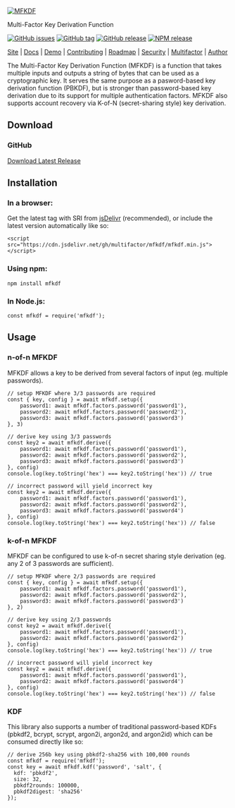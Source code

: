 [![MFKDF](https://raw.githubusercontent.com/multifactor/MFKDF/master/site/logo.png "MFKDF")](https://mfkdf.com/ "MFKDF")

Multi-Factor Key Derivation Function

[![GitHub issues](https://img.shields.io/github/issues/multifactor/MFKDF)](https://github.com/multifactor/MFKDF/issues)
[![GitHub tag](https://img.shields.io/github/tag/multifactor/MFKDF.svg)](https://github.com/multifactor/MFKDF/tags)
[![GitHub release](https://img.shields.io/github/release/multifactor/MFKDF.svg)](https://github.com/multifactor/MFKDF/releases)
[![NPM release](https://img.shields.io/npm/v/mfkdf.svg)](https://www.npmjs.com/package/mfkdf)

[Site](https://mfkdf.com/) |
[Docs](https://mfkdf.com/docs/) |
[Demo](https://mfkdf.com/demo/) |
[Contributing](https://github.com/multifactor/MFKDF/blob/master/CONTRIBUTING.md) |
[Roadmap](https://github.com/multifactor/MFKDF/blob/master/ROADMAP.md) |
[Security](https://github.com/multifactor/MFKDF/blob/master/SECURITY.md) |
[Multifactor](https://github.com/multifactor) |
[Author](https://github.com/VCNinc)

The Multi-Factor Key Derivation Function (MFKDF) is a function that takes multiple inputs and outputs a string of bytes that can be used as a cryptographic key. It serves the same purpose as a pasword-based key derivation function (PBKDF), but is stronger than password-based key derivation due to its support for multiple authentication factors. MFKDF also supports account recovery via K-of-N (secret-sharing style) key derivation.

## Download
### GitHub
[Download Latest Release](https://github.com/multifactor/MFKDF/releases)

## Installation
### In a browser:
Get the latest tag with SRI from [jsDelivr](https://www.jsdelivr.com/package/npm/mfkdf) (recommended), or include the latest version automatically like so:

	<script src="https://cdn.jsdelivr.net/gh/multifactor/mfkdf/mfkdf.min.js"></script>

### Using npm:
	npm install mfkdf

### In Node.js:
	const mfkdf = require('mfkdf');

## Usage
### n-of-n MFKDF
MFKDF allows a key to be derived from several factors of input (eg. multiple passwords).

```
// setup MFKDF where 3/3 passwords are required
const { key, config } = await mfkdf.setup({
	password1: await mfkdf.factors.password('password1'),
	password2: await mfkdf.factors.password('password2'),
	password3: await mfkdf.factors.password('password3')
}, 3)

// derive key using 3/3 passwords
const key2 = await mfkdf.derive({
	password1: await mfkdf.factors.password('password1'),
	password2: await mfkdf.factors.password('password2'),
	password3: await mfkdf.factors.password('password3')
}, config)
console.log(key.toString('hex') === key2.toString('hex')) // true

// incorrect password will yield incorrect key
const key2 = await mfkdf.derive({
	password1: await mfkdf.factors.password('password1'),
	password2: await mfkdf.factors.password('password2'),
	password3: await mfkdf.factors.password('password4')
}, config)
console.log(key.toString('hex') === key2.toString('hex')) // false
```

### k-of-n MFKDF
MFKDF can be configured to use k-of-n secret sharing style derivation (eg. any 2 of 3 passwords are sufficient).

```
// setup MFKDF where 2/3 passwords are required
const { key, config } = await mfkdf.setup({
	password1: await mfkdf.factors.password('password1'),
	password2: await mfkdf.factors.password('password2'),
	password3: await mfkdf.factors.password('password3')
}, 2)

// derive key using 2/3 passwords
const key2 = await mfkdf.derive({
	password1: await mfkdf.factors.password('password1'),
	password2: await mfkdf.factors.password('password2')
}, config)
console.log(key.toString('hex') === key2.toString('hex')) // true

// incorrect password will yield incorrect key
const key2 = await mfkdf.derive({
	password1: await mfkdf.factors.password('password1'),
	password2: await mfkdf.factors.password('password4')
}, config)
console.log(key.toString('hex') === key2.toString('hex')) // false
```

### KDF
This library also supports a number of traditional password-based KDFs (pbkdf2, bcrypt, scrypt, argon2i, argon2d, and argon2id) which can be consumed directly like so:

```
// derive 256b key using pbkdf2-sha256 with 100,000 rounds
const mfkdf = require('mfkdf');
const key = await mfkdf.kdf('password', 'salt', {
  kdf: 'pbkdf2',
  size: 32,
  pbkdf2rounds: 100000,
  pbkdf2digest: 'sha256'
});
```
